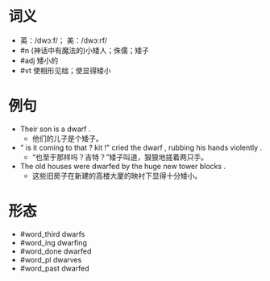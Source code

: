 # 词义
- 英：/dwɔːf/； 美：/dwɔːrf/
- #n (神话中有魔法的)小矮人；侏儒；矮子
- #adj 矮小的
- #vt 使相形见绌；使显得矮小
# 例句
- Their son is a dwarf .
	- 他们的儿子是个矮子。
- " is it coming to that ? kit !" cried the dwarf , rubbing his hands violently .
	- “也至于那样吗？吉特？”矮子叫道，狠狠地搓着两只手。
- The old houses were dwarfed by the huge new tower blocks .
	- 这些旧房子在新建的高楼大厦的映衬下显得十分矮小。
# 形态
- #word_third dwarfs
- #word_ing dwarfing
- #word_done dwarfed
- #word_pl dwarves
- #word_past dwarfed
